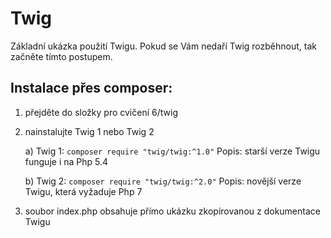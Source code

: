 # Twig

Základní ukázka použití Twigu. Pokud se Vám nedaří Twig rozběhnout, tak začněte tímto postupem.

## Instalace přes composer: 

1. přejděte do složky pro cvičení 6/twig
2. nainstalujte Twig 1 nebo Twig 2

    a) Twig 1: `composer require "twig/twig:^1.0"` 
Popis: starší verze Twigu funguje i na Php 5.4

    b) Twig 2: `composer require "twig/twig:^2.0"` 
Popis: novější verze Twigu, která vyžaduje Php 7

3. soubor index.php obsahuje přímo ukázku zkopírovanou z dokumentace Twigu

